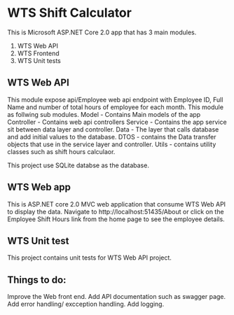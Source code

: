 # WTS Shift Calculator
This is Microsoft ASP.NET Core 2.0 app that has 3 main modules.
1. WTS Web API
2. WTS Frontend
3. WTS Unit tests

## WTS Web API
This module expose api/Employee web api endpoint with Employee ID, Full Name and number of total hours of employee for each month. This module as follwing sub modules.
Model - Contains Main models of the app
Controller - Contains web api controllers
Service - Contains the app service sit between data layer and controller.
Data - The layer that calls database and add initial values to the database.
DTOS - contains the Data transfer objects that use in the service layer and controller.
Utils - contains utility classes such as shift hours calculaor.

This project use SQLite databse as the database.

## WTS Web app
This is ASP.NET core 2.0 MVC web application that consume WTS Web API to display the data. Navigate to http://localhost:51435/About or click on the Employee Shift Hours link from the home page to see the employee details.

## WTS Unit test
This project contains unit tests for WTS Web API project.

## Things to do:
Improve the Web front end.
Add API documentation such as swagger page.
Add error handling/ excception handling. 
Add logging. 